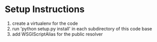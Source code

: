 # Setup Instructions

1. create a virtualenv for the code
2. run 'python setup.py install' in each subdirectory of this code base
3. add WSGIScriptAlias for the public resolver
